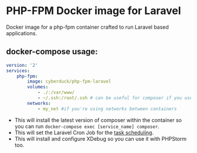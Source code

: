 # PHP-FPM Docker image for Laravel

Docker image for a php-fpm container crafted to run Laravel based applications.

## docker-compose usage:

```yml
version: '2'
services:
    php-fpm:
        image: cyberduck/php-fpm-laravel
        volumes:
            - ./:/var/www/
            - ~/.ssh:/root/.ssh # can be useful for composer if you use private CVS
        networks:
            - my_net #if you're using networks between containers
```

* This will install the latest version of composer within the container so you can run `docker-compose exec [service_name] composer`.
* This will set the Laravel Cron Job for the [task scheduling](https://laravel.com/docs/5.4/scheduling#introduction).
* This will install and configure XDebug so you can use it with PHPStorm too.
